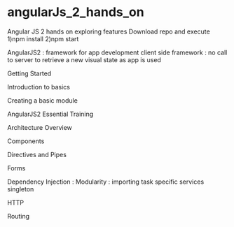 # angularJs_2_hands_on
Angular JS 2 hands on exploring features
Download repo and execute
1)npm install
2)npm start

AngularJS2 : framework for app development
client side framework : no call to server to retrieve a new visual state as app is used

Getting Started
<!--------------------------------------------/AngularJS2/--------------------------------------------
AngularJS1				AngularJS2
custom-directives		components(lets to create functionality around <custom-tags>)
						No more controllers
						No more scope(to handle communication bw templates and controllers)
Program in diff languages
						ES5, Dart (open src lang from Google) or TypeScript (from Microsoft)
						Use of ES6 features
							classes
							templates
						TypeScript features:
							types (data types of variables)
							annotations (metadata to code)
						ES6 & TypeScript not supported by browsers : converters : webpack, gulpJs
-->
<!--------------------------------------------/Working with our build tool/------------------------------------------
gulpfile.js to configure build tasks
tsconfig.json : typescript compilation 
-->
<!--------------------------------------------/Setting up our template/------------------------------------------
package.json : used by npm to get all dependancies
understanding project structure
-->

Introduction to basics
<!--------------------------------------------/Creating a simple component/------------------------------------------
Every component has 3 parts:
1)Decorator : info about controller
2)View		: template to be shown
3)Controller: javascript which adds functionality to the view

https://angular.io/docs/js/latest/api/
in boot.ts
import {Component} from 'angular2/core';
import {bootstrap} from 'angular2/platform/browser';

@Component({									//decorator to setup info abt component, on creation of component a shadow DOM element for component is created, then loads template into that DOM element
  selector: 'my-app',							//Thus gives us ability to create our own custom html tags and define what tat tag is going to do with Javascript
												//name <my-app>
  template: '<h1>Welcome to my App</h1>'
})												//decorators return a function
-->
<!--------------------------------------------/Using multiple modules/------------------------------------------
boot module, app module

app.component.ts:
export class AppComponent {

}

boot.ts:
import {AppComponent} from './app.component';
-->
<!--------------------------------------------/Understanding template types/------------------------------------------
3 types of template
1)template property having html defined in @Component decorator
	@Component({
		selector: 'my-app',	
		template: '<h1>Welcome to my App</h1>'
	})
2) multi-line template string using backticks``		//but here disadvantage is : use of backticks eliminates all syntax highlightening
	@Component({
		selector: 'my-app',	
		template: `<h1>Welcome to my App</h1>
					<h2>another line</h2>`
	})
3) external file
	@Component({
	  selector: 'my-app',
	  templateUrl: 'partials/app.html' 
	})
 -->
<!--------------------------------------------/Displaying data in our templates/------------------------------------------
use of interpolation : {{}}
 
export class AppComponent {
    name =  'Ravi';

    setnames: string[];
    constructor() {
        this.setnames = ['kiran', 'raju'];
    }
}
  <div class="card search">
    <h1>Artist Directory</h1>
    <span *ngIf="name">name: {{name}}</span>
  </div>
  <ul>
    <li *ngFor="#n of setnames">{{n}}</li>		//here #n is the temp variable
  </ul>
-->
<!--------------------------------------------/Working with events (click)="(onClick($event))"/------------------------------------------
<ul class="artistlist cf">
  <li (click)="onClick($event)" *ngFor="#item of artists">
    <h2>{{item}}</h2>
  </li>
</ul>

onClick(e) {
	console.log(e);
	this.name=e.target.innerHTML;
}

<input #newArtist>
<button (click)="addArtist(newArtist.value)">Add</button>
addArtist(myArtist) {
	this.artists.push(myArtist);
}

<input #newArtist
               (keyup.enter)="addArtist(newArtist.value); newArtist.value=''"
               (blur)="addArtist(newArtist.value); newArtist.value=''"
        >

-->
<!--------------------------------------------/Using properties/------------------------------------------
<span *ngIf="name">name: {{name}}</span>
or
<label *ngIf="name" [innerHTML]="'name: ' + name"></label>
or
<label *ngIf="name" bind-innerHTML="'name: ' + name"></label>

we can also pass reference to HTML element (#artistContainer)
<ul class="artistlist cf">
    <li #artistContainer (click)="onClick(item, artistContainer)" *ngFor="#item of artists">
        <h2>{{item}}</h2>
    </li>
</ul>
onClick(myName, myElement) {
	this.name=myName;
	myElement.style.backgroundColor="#FECE4E";
}
-->
<!--------------------------------------------/Using two-way data binding : [(ngModel)]="name"/------------------------------------------
Respond to event and update property simulatenously
<input #newArtist 
	[value]="name"
	(input)="name=$event.target.value"
   (keyup.enter)="addArtist(newArtist.value); newArtist.value=''"
   (blur)="addArtist(newArtist.value); newArtist.value=''"
>

[value]="name"
(input)="name=$event.target.value"

ngModel : for input fields
<input #newArtist
   [(ngModel)]="name"
   (keyup.enter)="addArtist(newArtist.value); newArtist.value=''"
   (blur)="addArtist(newArtist.value); newArtist.value=''"
>
ngControl : checkbox,radio btn
-->
<!--------------------------------------------/Adding CSS to our component/------------------------------------------
3 ways similar to templates 
1) styles
@Component({
    selector: 'my-app',
    templateUrl: 'partials/app.html',
    styles:['.btn{border-color: #008800; border-radius: 4px;}']
})
2) multi-line styles
@Component({
    selector: 'my-app',
    templateUrl: 'partials/app.html',
    styles:[`.btn{
            border-color: #2e2e2e;
            border-radius: 4px;
            }`]
})
3) styleUrls
@Component({
    selector: 'my-app',
    templateUrl: 'partials/app.html',
    styleUrls: ['css/app.css']
})

-->

Creating a basic module
<!--------------------------------------------/Using more complex data/------------------------------------------
interface Artist {
    name: string;
    shortname: string;
    reknown: string;
    bio: string;
}
var ARTISTS: Artist[] = [
  {
    "name":"Barot Bellingham",
    "shortname":"Barot_Bellingham",
    "reknown":"Royal Academy of Painting and Sculpture",
    "bio":"Barot has just finished his final year at The Royal Academy of Painting and Sculpture, where he excelled in glass etching paintings and portraiture. Hailed as one of the most diverse artists of his generation, Barot is equally as skilled with watercolors as he is with oils, and is just as well-balanced in different subject areas. Barot's collection entitled \"The Un-Collection\" will adorn the walls of Gilbert Hall, depicting his range of skills and sensibilities - all of them, uniquely Barot, yet undeniably different"
  }, {
    "name":"Jonathan G. Ferrar II",
    "shortname":"Jonathan_Ferrar",
    "reknown":"Artist to Watch in 2012",
    "bio":"The Artist to Watch in 2012 by the London Review, Johnathan has already sold one of the highest priced-commissions paid to an art student, ever on record. The piece, entitled Gratitude Resort, a work in oil and mixed media, was sold for $750,000 and Jonathan donated all the proceeds to Art for Peace, an organization that provides college art scholarships for creative children in developing nations"
  }
}
-->
<!--------------------------------------------/Creating a subcomponent/------------------------------------------
to pass info into componenet, we can just set property say : [artist]=item
<ul class="artistlist cf">
  <li class="artist cf" #artistContainer (click)="onClick(item, artistContainer)" *ngFor="#item of artists">
    <artist-item class="content" [artist]=item></artist-item>
  </li>
</ul>
we can access the input parameters in subcomponent using 'input'
@Component ({
  selector: 'artist-item',
  templateUrl: 'partials/artistitem.html',
  inputs: ['artist']									//add any css styles, as the other styles may not be applicable which is component specific
})

import {ArtistItemComponent} from './artist-item.component';
@Component({
    selector: 'my-app',
    templateUrl: 'partials/app.html',
    directives: [ArtistItemComponent],			//to let the decorator know that we have imported module
    styleUrls: ['css/app.css']
})
-->
<!--------------------------------------------/Using multiple subcomponents/-------------------------------------------->
<!--------------------------------------------/Cleaning up components/-------------------------------------------->
<!--------------------------------------------/Filtering content through data pipes/------------------------------------------
Filters are called Pipes
1)simple ones:
<h1>{{artist.name | uppercase}}</h1>
2)

import {Pipe} from 'angular2/core'
@Pipe({
    name: 'find'
})
export class SearchPipe{
    transform(pipeData,[pipeModifier]){
        return pipeData.filter(eachItem =>{
            return eachItem['name'].toLowerCase().includes(pipeModifier.toLowerCase()) ||
                    eachItem['reknown'].toLowerCase().includes(pipeModifier.toLowerCase());
        })
    }
}


import {SearchPipe} from './search.pipe';
@Component({
  selector: 'my-app',
  templateUrl: 'partials/app.html',
  directives: [ArtistItemComponent, ArtistDetailsComponent],
  pipes: [SearchPipe],
  styleUrls: ['css/app.css']
})


<ul *ngIf="query" class="artistlist cf">
  <li (click)="showArtist(item); query='';" class="artist cf" *ngFor="#item of (artists) | find:query">
    <artist-item class="content" [artist]=item></artist-item>
  </li>
</ul>
-->



AngularJS2 Essential Training
<!--------------------------------------------/Basics of TypeScript/------------------------------------------
Angular Src code in TypeScript
TypeScript : Superset of JavaScript , Transpiled into JavaScript
		Adv :ES 2015 Classes, Modules
			 Strong typing for variables, function signatures [strong typing is optional]
			 Still write JavaScript in a ts file
		Writing classes
		Angular decorators
		Parameter type annotations
		
import {Component} from 'angular2/core';
import {FormBuilder} from 'angular2/common';

@Component({									//decorator
    selector: 'media-tracker-app',
    directives: [MediaItemComponent],
    templateUrl: 'app/app.component.html',
    styleUrls: ['app/app.component.css']
})
export class AppComponent {					//export keyword converts the class into a module
	constructor(fromBuilder: FormBuilder){}	// : FormBuilder syntax for strong typing
}
-->

Architecture Overview
<!--------------------------------------------/Component, Bootstrap and DOM/------------------------------------------
AngularJS2 made of components
Start of app : Bootstrap of initial parent component
Component Tree Model like HTML DOM tree model
After bootstapping parent component, check to see if the corresponding HTML view has any nested components,if so, find matches and run those respective component codes

Component in Angular is used to render a portion of HTML and provide a functionality to that portion
															(with help of component class, which helps to define biz logic)
We can also have a component to nest other sub-components
each component is associated with selector html tag
-->
<!--------------------------------------------/Directives and pipes/------------------------------------------
Component is a Directive(provide functionality and can transform DOM) with a Template

2types of directives:
1)Structural : modify layout by altering elements in DOM
2)Attribute	: change behaviour/appearance of existing DOM elements

Directive dont have any templates, intented to be applied to existing/template element in order to change that element in some way

similar to component, directive uses 'selector' to find and apply directive
@Decorator({
	selector: 'myFav'
})
directives can be applied in several ways:
1) specify the selector value as an attribute
<div myFav>
	<img src="fav.png">
</div>
2) add a directive in an assignemnt statement
<div [myFav]="true">
	<img src="fav.png">
</div>

some angular directives:
ngIf (conditionally render elements)
ngFor (looping items to render)
routerLink

Angulare Pipe (|)
another tool to display content : Pipe
angulare pipes
	|uppercase
	|lowercase
	|Date
custom pipes

Pipe : great way to 
	change data in a reusable way,without having to embed tranform logic within component class
	without having to modify data just for display purposes
-->
<!--------------------------------------------/Data binding/------------------------------------------
 binding data to views
 common way : to use interpolation <h1>{{movie.title}}</h1>
 
 directives give flexibilty to add biz logic at client side
 
 local template variable : #var, and use them in sibling or child elements
 Billing Address:<input #billing>
 Shipping Address:<input #shipping>
 <button (click)="shipping.value = billing.value">Use Billing Address</button>
 -->
<!--------------------------------------------/Dependency injection/------------------------------------------
DI : concept of Inversion of Control (IOC)
provide modules needed, instead going and fetching modules

common place of use DI : class constructor of components, directives, pipes and Services
constructor(formBuilder: FormBuilder){}
DI at bootstrap phase:
bootstrap(App,[DataService,FormulaService]);
-->
<!--------------------------------------------/Services and other business logic/------------------------------------------
Refer class and its application logic as a Service

We can just group set of methods into a Service and provide the Service as DI to component

Mainly to write modular,decoupled code, which is easier to maintain and use
-->
<!--------------------------------------------/Data persistence/------------------------------------------
client-side app : intent to read/write some data
requires to pull and persist data
1)In-Memory Storage
2)Browser Storage : Local storage
3)Server side data : leverage Http protocol
	XHR
	JsonP
-->
<!--------------------------------------------/Routing/------------------------------------------
Server routing solution : (via different url request to server)
Client side routing:
	instead of sending unique url request to server,handle them in client
-->

Components
<!--------------------------------------------/Component metadata/------------------------------------------
Decorator : to configure ES2015 classes
		  : Expressiong that evaluates to a function allowing annotation of classes at design time
@Component({}) : to indicate Angular to treat class as a component-->
<!--------------------------------------------/Component selector/-------------------------------------------->
<!--------------------------------------------/Component template/-------------------------------------------->
<!--------------------------------------------/Styling a component: styles, styleUrls : NOTE CSS will be component and its child component specific/-------------------------------------------->
<!--------------------------------------------/Using other components in a component : directives: [MediaItemComponent]/------------------------------------------
@Component({
    selector: 'media-tracker-app',
    directives: [MediaItemComponent],
    templateUrl: 'app/app.component.html',
    styleUrls: ['app/app.component.css']
})
-->
<!--------------------------------------------/Interpolation and the expression context : {{name}} , {{wasWatched()}}/------------------------------------------
Interpolation : way to get data display in a view {{javascript expr that Angular will evaulate}}
			  : mainly used to display data from property we have set on the component class
			  <h2>{{name}}</h2>
			  <div>Watched on 1/13/2016 : {{wasWatched()}}</div>
			  wasWatched(){return true; }
the following are invalid template expressions	//IMPORTANT
1)Assignments
2)Newing up variables
3)Chaining expressions
4)Incrementing/Decrementing
-->
<!--------------------------------------------/Property binding : <h2 [textContent]="name"></h2> or <h2 textContent="{{name}}"></h2>/------------------------------------------
<h2 [textContent]="name"></h2>
<h2 textContent="{{name}}"></h2>
-->
<!--------------------------------------------/Event binding/------------------------------------------
to subscribe to native dom or custom events
<a (click)="onDelete()" class="delete">
        remove
</a>
-->
<!--------------------------------------------/Getting data to the component with input/------------------------------------------
export class AppComponent {
    firstMediaItem = {
        id: 1,
        name: "Firebug",
        medium: "Series",
        category: "Science Fiction",
        year: 2010,
        watchedOn: 1294166565384,
        isFavorite: false
    };
}
<media-item [mediaItemToWatch]="firstMediaItem"></media-item>

::::::::::::::::::::::::::::::::::::::::::::::::::::::::::::::::::
import {Component, Input} from 'angular2/core';
@Input('mediaItemToWatch') mediaItem;

<h2>{{ mediaItem.name }}</h2>
<div>Watched on {{ mediaItem.watchedOn }}</div>
<div>{{ mediaItem.category }}</div>
<div>{{ mediaItem.year }}</div>
-->
<!--------------------------------------------/Subscribing to component events with output/------------------------------------------
import {Component, Input, Output, EventEmitter} from 'angular2/core';
export class MediaItemComponent {
    @Input('mediaItemToWatch') mediaItem;
    @Output('deleted') delete = new EventEmitter();
    
    onDelete(){
        console.log("onDelete");
        this.delete.emit(this.mediaItem);
    }
}

<media-item [mediaItemToWatch]="firstMediaItem"
                (deleted)="onMediaItemDeleted($event)"></media-item>	//$event will have value emitted by event 'deleted'
				
onMediaItemDeleted(mediaItem){
	console.log("onMediaItemDeleted : " + mediaItem);
}
-->

Directives and Pipes
<!--------------------------------------------/Structural directives—ngIf : conditionally render the DOM/------------------------------------------
2types of directives:
1)Structural : modify DOM layout by add/removing DOM elements
2)Attribute : change appearance or behaviour of DOM element they are attached to, do not create/remove DOM elements
ngIf : conditionally render the DOM where the directive is on
Structural directives are applied to normal DOM elements using *ngIf syntax
Angular built-in directives need not be added in  component metadata directives property: [MediaItemComponent], Framework takes care	

<div *ngIf="mediaItem.watchedOn">Watched on {{ mediaItem.watchedOn }}</div>
* is a syntactic sugar for : <template> never makes it to DOM (useful to handle multiple elments instead of introducing a new wrapper dom element 	)
<template [ngIf]="mediaItem.watchedOn">
    <div>Watched on {{ mediaItem.watchedOn }}</div>
</template>
-->
<!--------------------------------------------/Structural directives—ngFor : to repeat markup when looping over some data/------------------------------------------
ngFor : to repeat markup when looping over some data
    <media-item
        *ngFor="#mediaItem of mediaItems"									#mediaItem is local template variable
        (deleted)="onMediaItemDeleted($event)"></media-item>
-->
<!--------------------------------------------/Attribute directives—built in/------------------------------------------
Attribute : change appearance or behaviour of DOM element they are attached to, do not create/remove DOM elements
<media-item>
[ngClass]="{'medium-movies' : mediaItem.medium === 'Movies',
		    'medium-series' : mediaItem.medium === 'Series'}"></media-item>
-->
<!--------------------------------------------/Attribute directives—custom : HostBinding/------------------------------------------
set a class to media-item if its set to favourite or not
import {Directive, HostBinding, Input} from 'angular2/core';

@Directive({
    selector: '[mwFavorite]'
})
export class FavoriteDirective {
    @HostBinding('class.is-favorite') isFavorite = true;
    
    @Input()
    set mwFavorite(value) {
        this.isFavorite = value;
    }
}

import {FavoriteDirective} from './favorite.directive';

@Component({
    selector: 'media-item',
    directives: [FavoriteDirective],
    templateUrl: 'app/media-item.component.html',
    styleUrls: ['app/media-item.component.css']
})

<svg [mwFavorite]="mediaItem.isFavorite"/>
-->
<!--------------------------------------------/Working with events in directives : HostListener/------------------------------------------
import {Directive, HostBinding, HostListener, Input} from 'angular2/core';
@HostBinding('class.is-favorite-hovering') hovering = false;

@HostListener('mouseenter')
onMouseEnter(){
	this.hovering = true;
}

@HostListener('mouseleave')
onMouseLeave() {
	this.hovering = false;
}

-->
<!--------------------------------------------/Angular pipes—built in/------------------------------------------
Pipe : | template expesssion operator that takes in a value and returns new value representation

date pipe
Watched on 1294166565384
<div *ngIf="mediaItem.watchedOn">Watched on {{ mediaItem.watchedOn | date}}</div>
Watched on Jan 5, 2011
<div *ngIf="mediaItem.watchedOn">Watched on {{ mediaItem.watchedOn | date : 'shortDate'}}</div>
Watched on 1/5/2011

slice pipe
Happy Joe: Cheery Road
<h2>{{ mediaItem.name | slice: 0:10 }}</h2>
Happy Joe:

chaning of pipes
Happy Joe:
<h2>{{ mediaItem.name | slice: 0:10 | uppercase }}</h2>
HAPPY JOE:
-->
<!--------------------------------------------/Angular pipes—custom/------------------------------------------
import {Pipe} from 'angular2/core';

@Pipe({
    name: 'categoryList'
})
export class CategoryListPipe {
    transform(mediaItems) {						//first parameter is the value which is piped in
        var categories = [];
        mediaItems.forEach(mediaItem => {
            if (categories.indexOf(mediaItem.category) <= -1) {
                categories.push(mediaItem.category);
            }
        });
        return categories.join(', ');
    }
}
peer: property helps to define if its stateless(by default) or statefull
<heading>
    <div>{{mediaItems | categoryList}}</div>
</heading>
Science Fiction, Comedy, Action, Drama
-->

Forms
<!--------------------------------------------/Angular forms/------------------------------------------
Collect data in web apps, with use of forms

common tasks
1)Collect data
2)Track changes(as we type)
3)Validate data
4)Show Errors

2 approaches to building forms
1)Template driven : majority of form logic in template markup		(Ease of use, Simple)
2)Model driven    : majority of form logic in component class		(Full powered, not dependant on markup)
-->
<!--------------------------------------------/Template-driven forms/------------------------------------------
with builtin ngForm directive shall look out for <form> elements (which has 'form' as its selector value)
but we have to tell angular, wat fields are part of the form, with ngControl
ngControl="medium", shall create new named control behind the scenes
<select name="medium" id="medium" ngControl="medium" required/>

<form #mediaItemForm="ngForm" (ngSubmit)="onSubmit(mediaItemForm.value)"/>

onSubmit(mediaItem){
	console.log(mediaItem);
}
Object {medium: "Movies"}
-->
<!--------------------------------------------/Model-driven forms/------------------------------------------
Control group object : representing form
link with lifecycle events for easy testing (also can patch up with constructor)

import {ControlGroup, Control} from 'angular2/common';
ngOnInit(){
	this.form = new ControlGroup({
		'medium' : new Control('Movies'),
		'name': new Control(''),
		'category': new Control(''),
		'year': new Control('')
	})
}

we got to tell angular tat we have model for the form
<form [ngFormModel]="form" (ngSubmit)="onSubmit(form.value)"/>
-->
<!--------------------------------------------/Validation—built in/------------------------------------------
import {ControlGroup, Control, Validators} from 'angular2/common';
'name': new Control('', Validators.compose([
	Validators.required,
	Validators.pattern('[\\w\\-\\s\\/]+')
])),
On invalid :
<input _ngcontent-lqs-2="" id="name" name="name" ngcontrol="name" required="" type="text" class="ng-dirty ng-invalid ng-touched">
if valid :
<input _ngcontent-lqs-2="" id="name" name="name" ngcontrol="name" required="" type="text" class="ng-dirty ng-touched ng-valid">

<button type="submit" [disabled]="!form.valid">Save</button>
-->
<!--------------------------------------------/Validation—custom : return null if valid, else an object if invalid/------------------------------------------
'year': new Control('', this.yearValidator)
yearValidator(control){
	if(control.value.trim().length === 0) return null;
	var year = parseInt(control.value);
	var minYear = 1900;
	var maxYear = 2100;
	if(year>= minYear && year<= maxYear) return null;
	return {'year' : true};
}
-->
<!--------------------------------------------/Error handling/------------------------------------------
Angular will add errors property to control objects when they are invalid
<input type="text" name="name" id="name" ngControl="name" #name_var="ngForm" required>
Angular shall set control object instance to #name_var local template variable

Angular shall return objects to properties
elvis operator ?. (stop before question mark if its null)
<div *ngIf="name_var.errors?.pattern" class="error">name has invalid characters</div>

yearValidator(control){
	if(control.value.trim().length === 0) return null;
	var year = parseInt(control.value);
	var minYear = 1800;
	var maxYear = 2500;
	if(year>= minYear && year<= maxYear) return null;
	return {'year' : {
						'min' : minYear, 
						'max' : maxYear
					}
			};
}
<input type="text" name="year" id="year" ngControl="year" #year_var="ngForm" maxlength="4">
<div *ngIf="year_var.errors?.year" class="error">invalid year value, should be between {{year_var.errors.year.min}}
	and {{year_var.errors.year.max}}
</div>
-->

Dependency Injection : Modularity : importing task specific services singleton
<!--------------------------------------------/How Angular does dependency injection/------------------------------------------
Done in 2 steps:
1)Service Registration
	Let Angular know list of things that can be injected
	with provider: metadata
2)Retrival of those things by :
	a)Constructor Injection(leveraging typescript type annotations)
	constructor parameters with type info provided
	or
	b)Angular Inject Decorator : @Inject(){}

Angular provides access to Injector, so as to locate the service specifically(usually not needed), as we can make use of Constructor Injection

If service is already existing, the same is used, as a Singleton

register things at component level, those singleton of things are available at component and below the tree
Something registered at bootstrap is available in the entire component tree 
My Service : my own class to encapsulate some logic
-->
<!--------------------------------------------/Services(Singleton) in Angular/------------------------------------------
Services : not Angular specific construct
		   nothing more than a class to encapsulate some logic that we wanna share across places in application
		   provide a architectural way of encapsulating biz logic in a reusable fashion
		   use Mock Services for unit testing of components
		   
		   Inject Services in application
Why use services ?
1)most common use is Data Service : class to handle getting/setting data from data store
	need not create data connection code in each component
2)for business logic

Angular Services : Http, FormBuilder, Router : logic for specific things, which are non-component specific
-->
<!--------------------------------------------/Class constructor injection/------------------------------------------
FormBuilder has a group method to create control group
import {FormBuilder, Control, Validators} from 'angular2/common';
constructor(private formBuilder: FormBuilder){}		//use of private, TypeScript automatically creates a property and set it for us
so instead of
this.form = new ControlGroup({
this.form = this.formBuilder.group({
	'medium' : new Control('Movies'),
	'name': new Control('', Validators.compose([
		Validators.required,
		Validators.pattern('[\\w\\-\\s\\/]+')
	])),
	'category': new Control(''),
	'year': new Control('', this.yearValidator)
})
Such Angular services, need not be explicitly set up them as providers, just import them and use in constructor injection
-->
<!--------------------------------------------/Building a service/------------------------------------------
export class MediaItemService {
    get() {
        return this.mediaItems;
    }
    
    add(mediaItem) {
        this.mediaItems.push(mediaItem);
    }
    
    delete(mediaItem) {
        var index = this.mediaItems.indexOf(mediaItem);
        if (index >= 0) {
            this.mediaItems.splice(index, 1);
        }
    }
    
    mediaItems = [
        {
            id: 1,
            name: "Firebug",
            medium: "Series",
            category: "Science Fiction",
            year: 2010,
            watchedOn: 1294166565384,
            isFavorite: false
        },{
            id: 5,
            name: "Happy Joe: Cheery Road",
            medium: "Movies",
            category: "Action",
            year: 2015,
            watchedOn: 1457166565384,
            isFavorite: false
        }
    ];
}

import {MediaItemService} from './media-item.service';
providers:[MediaItemService],

constructor(private mediaItemService: MediaItemService){}	//constructor injection

if we set the providers in 2 different components, a seperate instance is created for each, each will refer to their own collection data
Can be solved if we provide registration up the component tree
-->
<!--------------------------------------------/Provider registration at Bootstrap/------------------------------------------
if service is registered at Bootstrap component, which is root of component tree, hence service is available throughout
import {MediaItemService} from './media-item.service';

bootstrap(AppComponent,[MediaItemService]);  //second parameter is array of providers
now get rid of providers property down the child components
Hence Angular injects same singleton instance of it to all the children components that ask for it

Value provider : to store some lookup list and provide them at bootstrap
import {provide} from 'angular2/core';

var lookup_lists = { mediums: ['Movies','Series'] };

bootstrap(AppComponent,[
    MediaItemService,
    provide('LOOKUP_LISTS', {useValue : lookup_lists})		//Key: object (useValue or useClass keys)
    ]); 
-->
<!--------------------------------------------/The Inject decorator/------------------------------------------
Constructor injection of class types can be done with typescript
Constructor injection of value types :
import {Component, Inject} from 'angular2/core';

@Inject decorator is used to decorate function parameters
constructor(private formBuilder: FormBuilder,
		private mediaItemService: MediaItemService,
		@Inject('LOOKUP_LISTS') public lookupLists){}		//@Inject passing in string literal that represents value type
													//tells to pass in lookup_lists value object in constructor during constructor injection
<select name="medium" id="medium" ngControl="medium" required>
	<option *ngFor="#medium of lookupLists.mediums" value={{medium}}>{{medium}}</option>
</select>
-->
<!--------------------------------------------/The opaque token : like defintion const symbols/------------------------------------------
Relying on string literals for tokens 'LOOKUP_LISTS' is always a bit of risk : mistyping, harder to maintain, code-editors dont have effective means to refactoring
import {OpaqueToken} from 'angular2/core';

export var lookupLists = {
    mediums: ['Movies', 'Series']
};

export var LOOKUP_LISTS = new OpaqueToken('LookupLists');

import {LOOKUP_LISTS} from './providers';
constructor(private formBuilder: FormBuilder,
		private mediaItemService: MediaItemService,
		@Inject(LOOKUP_LISTS) public lookupLists){}
-->

HTTP
<!--------------------------------------------/The Angular 2 HTTP bundle/------------------------------------------
<script src="node_modules/angular2/bundles/http.dev.js"></script>
<script src="node_modules/rxjs/bundles/Rx.js"></script>

//include HTTP providers in bootstrap
import {HTTP_PROVIDERS} from 'angular2/http';

bootstrap(AppComponent,[
    MediaItemService,
    provide(LOOKUP_LISTS, {useValue : lookupLists}),
    HTTP_PROVIDERS
    ]); 
-->
<!--------------------------------------------/Using a mock back end for HTTP calls/------------------------------------------
import {HTTP_PROVIDERS, XHRBackend} from 'angular2/http';
import {MockXHRBackend} from './mock-xhr-backend';

bootstrap(AppComponent,[
    MediaItemService,
    provide(LOOKUP_LISTS, {useValue : lookupLists}),
    HTTP_PROVIDERS,
    provide(XHRBackend, {useClass: MockXHRBackend})
    ]);
-->	
<!--------------------------------------------/Using HTTP for GET calls/-------------------------------------------->
<!--------------------------------------------/Using UrlSearchParams/-------------------------------------------->
<!--------------------------------------------/Using HTTP for POST,PUT,DELETE calls/------------------------------------------
HTTP class for handling http requests and responses
import {Http, URLSearchParams, Headers} from 'angular2/http';
import {Injectable} from 'angular2/core';
import 'rxjs/add/operator/map';

@Injectable()					//as the class is a Service that we built not a Component or Decorator to make use of provider metadata
export class MediaItemService { //Angular doesnt know how to do constructor injection, so we have to explicitly state it using @Injectable()

    constructor(private http: Http){}
    get(medium) {
        var searchParams = new URLSearchParams();
        searchParams.append('medium', medium);
        return this.http.get('mediaitems', {search: searchParams})
            .map(response => {
                return response.json().mediaItems;
            });
    }
    
    add(mediaItem) {
        var headers = new Headers({ 'Content-Type': 'application/json' });
        return this.http.post('mediaitems', JSON.stringify(mediaItem), { headers: headers })
            .map(response => {});
    }
    
    delete(mediaItem) {
        return this.http.delete(`mediaitems/${mediaItem.id}`)
            .map(response => {});
    }
}
				

ngOnInit() {
	this.getMediaItems(this.medium);
}

onMediaItemDeleted(mediaItem) {
	this.mediaItemService.delete(mediaItem)
		.subscribe(() => {
			this.getMediaItems(this.medium);
		});
}

getMediaItems(medium) {
	this.medium = medium;
	this.mediaItemService.get(medium)
		.subscribe(mediaItems => {				//takes function with upto 3 args : next(successful return of mediaItems),error,completion
			this.mediaItems = mediaItems;
		});
}
-->

Routing
<!--------------------------------------------/The Angular 2 routing bundle/------------------------------------------
to handle client side routing
<script src="node_modules/angular2/bundles/router.dev.js"></script>
<base href="/"> //used by router to handle application root path for routes

import {ROUTER_PROVIDERS} from 'angular2/router';

bootstrap(AppComponent,[
    MediaItemService,
    provide(LOOKUP_LISTS, {useValue : lookupLists}),
    HTTP_PROVIDERS,
    provide(XHRBackend, {useClass: MockXHRBackend}),
    ROUTER_PROVIDERS					//to make Router class available for app for constructor injection
    ]); 
-->
<!--------------------------------------------/Route configuration/------------------------------------------
configure routes at entry point of app : AppComponent.ts
import {RouteConfig,ROUTER_DIRECTIVES} from 'angular2/router';

@RouteConfig([
    {path:'/:medium', component:MediaItemListComponent, name: 'MediaItemsList'},
    {path:'/add', component: MediaItemFormComponent, name: 'AddMediaItem'}
    ])
@Component({
    selector: 'media-tracker-app',	
    //directives: [MediaItemListComponent, MediaItemFormComponent],		//as routing will handle loading those components
    directives:[ROUTER_DIRECTIVES],
    templateUrl: 'app/app.component.html',	
    styleUrls: ['app/app.component.css']
})

app.component.html

    <router-outlet></router-outlet>
    <!--
    <media-item-form></media-item-form>
    <media-item-list></media-item-list>
	
http://localhost:3000/add
<router-outlet _ngcontent-oho-1=""></router-outlet>
<media-item-form _ngcontent-oho-2="" _nghost-oho-3="">
</media-item-form>

http://localhost:3000/movies
<router-outlet _ngcontent-tab-1=""></router-outlet>
<media-item-list _ngcontent-tab-2="" _nghost-tab-3="">
</media-item-list>

-->
<!--------------------------------------------/Router links (from within template): for navigation/------------------------------------------
directive RouterLink : to change behaviour of HTML links to work with router engine
<nav>
    <a [routerLink]="['./List', { medium: '' }]">
        <img src="media/04.png" class="icon" />
    </a>
    <a [routerLink]="['./List', { medium: 'Movies' }]">
        <img src="media/03.png" class="icon" />
    </a>
    <a [routerLink]="['./List', { medium: 'Series' }]">
        <img src="media/02.png" class="icon" />
    </a>
</nav>

    <a [routerLink]="['../AddMediaItem']">
        <img src="media/01.png" class="icon" />
    </a>
-->
<!--------------------------------------------/Router class (from within code): for navigation/-----------------------------------------
this.router.navigate(['../List', {medium: mediaItem.medium}])
--->
